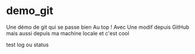 # demo_git
Une démo de git qui se passe bien
Au top !
Avec Une modif depuis GitHub
mais aussi depuis ma machine locale
et c'est cool

test log ou status
